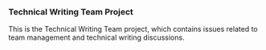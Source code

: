 ### Technical Writing Team Project

This is the Technical Writing Team project, which contains issues related to team
management and technical writing discussions.